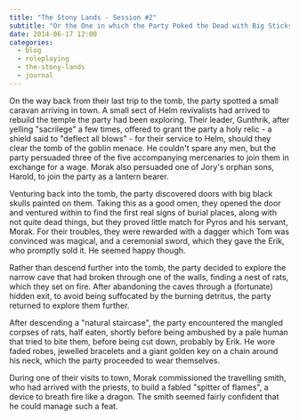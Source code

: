 ```yaml
---
title: "The Stony Lands - Session #2"
subtitle: "Or the One in which the Party Poked the Dead with Big Sticks"
date: 2014-06-17 12:00
categories:
  - blog
  - roleplaying
  - the-stony-lands
  - journal
---
```

On the way back from their last trip to the tomb, the party spotted a small caravan arriving in town. A small sect of Helm revivalists had arrived to rebuild the temple the party had been exploring. Their leader, Gunthrik, after yelling "sacrilege" a few times, offered to grant the party a holy relic - a shield said to "deflect all blows" - for their service to Helm, should they clear the tomb of the goblin menace. He couldn't spare any men, but the party persuaded three of the five accompanying mercenaries to join them in exchange for a wage. Morak also persuaded one of Jory's orphan sons, Harold, to join the party as a lantern bearer.

Venturing back into the tomb, the party discovered doors with big black skulls painted on them. Taking this as a good omen, they opened the door and ventured within to find the first real signs of burial places, along with not quite dead things, but they proved little match for Pyros and his servant, Morak. For their troubles, they were rewarded with a dagger which Tom was convinced was magical, and a ceremonial sword, which they gave the Erik, who promptly sold it. He seemed happy though.

Rather than descend further into the tomb, the party decided to explore the narrow cave that had broken through one of the walls, finding a nest of rats, which they set on fire. After abandoning the caves through a (fortunate) hidden exit, to avoid being suffocated by the burning detritus, the party returned to explore them further.

After descending a "natural staircase", the party encountered the mangled corpses of rats, half eaten, shortly before being ambushed by a pale human that tried to bite them, before being cut down, probably by Erik. He wore faded robes, jewelled bracelets and a giant golden key on a chain around his neck, which the party proceeded to wear themselves.

During one of their visits to town, Morak commissioned the travelling smith, who had arrived with the priests, to build a fabled "spitter of flames", a device to breath fire like a dragon. The smith seemed fairly confident that he could manage such a feat.
